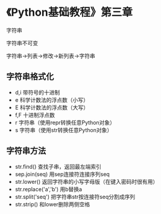 
# 《Python基础教程》第三章

字符串

字符串不可变

字符串->列表->修改->新列表->字符串

## 字符串格式化
- d,i	带符号的十进制
- e	科学计数法的浮点数（小写）
- E	科学计数法的浮点数（大写）
- f,F	十进制浮点数
- r	字符串（使用repr转换任意Python对象）
- s	字符串（使用str转换任意Python对象）

## 字符串方法
- str.find()	查找子串，返回最左端索引
- sep.join(seq)	用sep连接符连接序列seq
- str.lower()	返回字符串的小写字母版（在键入密码时很有用）
- str.replace('a','b')	用b替换a
- str.split('seq')	把字符串str按连接符seq分割成序列
- str.strip()	和lower删除两侧空格
